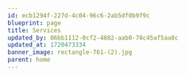 ```yaml
---
id: ecb1294f-227d-4c04-96c6-2ab5df0b9f9c
blueprint: page
title: Services
updated_by: 06bb1112-0cf2-4882-aab0-78c45af5aa8c
updated_at: 1720473334
banner_image: rectangle-761-(2).jpg
parent: home
---
```

